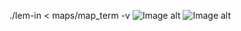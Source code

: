 ./lem-in < maps/map_term -v
![Image alt](https://github.com/Alexcei/visualization_filler/blob/master/10.png)
![Image alt](https://github.com/Alexcei/visualization_filler/blob/master/11.png)
